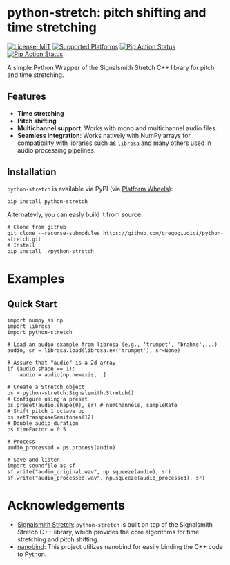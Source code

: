 # python-stretch: pitch shifting and time stretching
[![License: MIT](https://img.shields.io/badge/License-MIT-blue.svg)](https://github.com/gregogiudici/python-stretch/blob/main/LICENSE)
[![Supported Platforms](https://img.shields.io/badge/platforms-macOS%20%7C%20Windows%20%7C%20Linux-green)](https://pypi.org/project/python-stretch)
[![Pip Action Status][actions-pip-badge]][actions-pip-link]
[![Pip Action Status][actions-wheels-badge]][actions-wheels-link]
<!-- [![PyPI - Wheel](https://img.shields.io/pypi/wheel/python-stretch)](https://pypi.org/project/python-stretch) -->
<!-- [![PyPI - Python Version](https://img.shields.io/pypi/pyversions/python-stretch)](https://pypi.org/project/python-stretch) -->


[actions-pip-link]:        https://github.com/gregogiudici/python-stretch/actions?query=workflow%3APip
[actions-pip-badge]:       https://github.com/gregogiudici/python-stretch/workflows/Pip/badge.svg
[actions-wheels-link]:     https://github.com/gregogiudici/python-stretch/actions?query=workflow%3AWheels
[actions-wheels-badge]:    https://github.com/gregogiudici/python-stretch/workflows/Wheels/badge.svg

A simple Python Wrapper of the Signalsmith Stretch C++ library for pitch and time stretching.

## Features

- **Time stretching**
- **Pitch shifting**
- **Multichannel support**: Works with mono and multichannel audio files.
- **Seamless integration**: Works natively with NumPy arrays for compatibility with libraries such as `librosa` and many others used in audio processing pipelines.


## Installation

`python-stretch` is available via PyPI (via [Platform Wheels](https://packaging.python.org/guides/distributing-packages-using-setuptools/#platform-wheels)):
```
pip install python-stretch
```
Alternatevly, you can easly build it from source:
```
# Clone from github
git clone --recurse-submodules https://github.com/gregogiudici/python-stretch.git
# Install
pip install ./python-stretch
```

# Examples
## Quick Start
```
import numpy as np
import librosa
import python-stretch

# Load an audio example from librosa (e.g., 'trumpet', 'brahms',...)
audio, sr = librosa.load(librosa.ex('trumpet'), sr=None)

# Assure that "audio" is a 2d array
if (audio.shape == 1):
    audio = audio[np.newaxis, :]

# Create a Stretch object
ps = python-stretch.Signalsmith.Stretch()
# Configure using a preset
ps.preset(audio.shape(0), sr) # numChannels, sampleRate
# Shift pitch 1 octave up
ps.setTransposeSemitones(12)
# Double audio duration
ps.timeFactor = 0.5

# Process
audio_processed = ps.process(audio)

# Save and listen
import soundfile as sf
sf.write("audio_original.wav", np.squeeze(audio), sr)
sf.write("audio_processed.wav", np.squeeze(audio_processed), sr)
```

# Acknowledgements
- [Signalsmith Stretch](https://github.com/Signalsmith-Audio/signalsmith-stretch): `python-stretch` is built on top of the Signalsmith Stretch C++ library, which provides the core algorithms for time stretching and pitch shifting.
- [nanobind](https://github.com/wjakob/nanobind): This project utilizes nanobind for easily binding the C++ code to Python.
